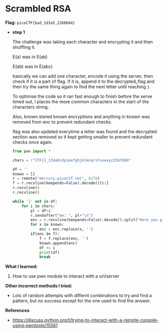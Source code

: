 # Scrambled RSA

**Flag:** `picoCTF{bad_1d3a5_2268684}`

- **step 1**

    The challenge was taking each character and encrypting it and then shuffling it.

    E(a) was in E(ab)

    E(ab) was in E(abc)

    basically we can add one character, encode it using the server, then check if it is a part of flag. If it is, append it to the decrypted_flag and then try the same thing again to find the next letter until reaching `}`.

    To optimise the code so it ran fast enough to finish before the serve timed out, I places the more common characters in the start of the characters string.

    Also, known stored known encryptions and anything in known was removed from enc to prevent redundant checks.

    flag was also updated everytime a letter was found and the decrypted section was removed so it kept getting smaller to prevent redundant checks once again.


    ```python
    from pwn import *

    chars = r"CTF{}_134abcdpioefghjklmnqrstuvwxyz2567890"

    df = ''
    known = []
    r = remote("mercury.picoctf.net", 6276)
    f = r.recvline(keepends=False).decode()[6:]
    r.recvline()
    r.recvline()

    while '}' not in df:
        for i in chars:
            pl = df+i
            r.sendafter("me: ", pl+"\n")
            enc = r.recvline(keepends=False).decode().split("Here you go: ")[1]
            for x in known:
                enc = enc.replace(x, '')
            if(enc in f):
                f = f.replace(enc, '')
                known.append(enc)
                df += i
                print(df)
                break
    ```
    


**What I learned:**

1. How to use pwn module to interact with a url/server

**Other incorrect methods I tried:**

- Lots of random attempts with differnt combinations to try and find a pattern, but no success except for the one used to find the answer.

**References**

- https://discuss.python.org/t/trying-to-interact-with-a-remote-console-using-pwntools/15561